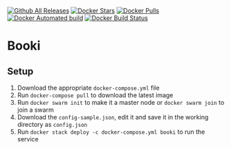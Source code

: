 [![Github All Releases](https://img.shields.io/github/downloads/hexcodech/booki/total.svg)]()
[![Docker Stars](https://img.shields.io/docker/stars/tyratox/booki.svg)]()
[![Docker Pulls](https://img.shields.io/docker/pulls/tyratox/booki.svg)]()
[![Docker Automated build](https://img.shields.io/docker/automated/tyratox/booki.svg)]()
[![Docker Build Status](https://img.shields.io/docker/build/tyratox/booki.svg)]()

# Booki

## Setup
1. Download the appropriate `docker-compose.yml` file
2. Run `docker-compose pull` to download the latest image
3. Run `docker swarm init` to make it a master node or `docker swarm join` to join a swarm
4. Download the `config-sample.json`, edit it and save it in the working directory as `config.json`
5. Run `docker stack deploy -c docker-compose.yml booki` to run the service

